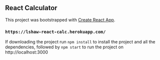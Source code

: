 ## React Calculator
This project was bootstrapped with [Create React App](https://github.com/facebook/create-react-app).

### `https://lshaw-react-calc.herokuapp.com/`

If downloading the project run
`npm install`
to install the project and all the dependencies, followed by
`npm start`
to run the project on http://localhost:3000
